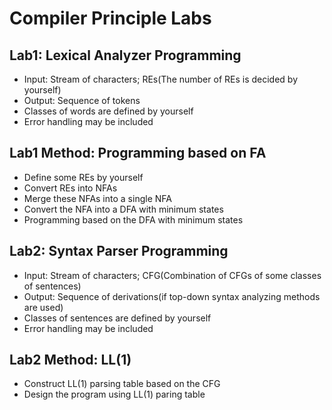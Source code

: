 # Compiler Principle Labs
## Lab1: Lexical Analyzer Programming<br>
* Input: Stream of characters; REs(The number of REs is decided by yourself)<br>
* Output: Sequence of tokens<br>
* Classes of words are defined by yourself<br>
* Error handling may be included<br>
## Lab1 Method: Programming based on FA<br>
* Define some REs by yourself<br>
* Convert REs into NFAs<br>
* Merge these NFAs into a single NFA<br>
* Convert the NFA into a DFA with minimum states<br>
* Programming based on the DFA with minimum states<br>
## Lab2: Syntax Parser Programming<br>
* Input: Stream of characters; CFG(Combination of CFGs of some classes of sentences)<br>
* Output: Sequence of derivations(if top-down syntax analyzing methods are used)<br>
* Classes of sentences are defined by yourself<br>
* Error handling may be included<br>
## Lab2 Method: LL(1)<br>
* Construct LL(1) parsing table based on the CFG<br>
* Design the program using LL(1) paring table<br>
